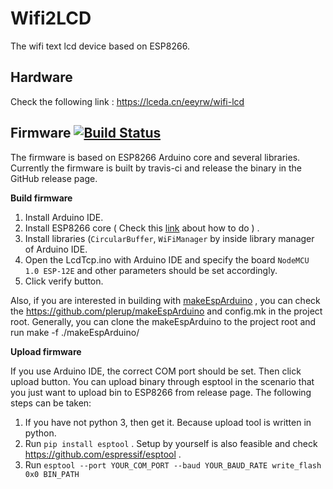 # Wifi2LCD
The wifi text lcd device based on ESP8266. 

## Hardware
Check the following link :
https://lceda.cn/eeyrw/wifi-lcd

## Firmware [![Build Status](https://travis-ci.org/eeyrw/LcdTcp.svg?branch=master)](https://travis-ci.org/eeyrw/LcdTcp)
The firmware is based on ESP8266 Arduino core and several libraries. Currently the firmware is built by travis-ci and release the binary in the GitHub release page.

**Build firmware**

1. Install Arduino IDE. 
2. Install ESP8266 core ( Check this [link](https://github.com/esp8266/Arduino) about how to do ) .
3. Install libraries (`CircularBuffer`, `WiFiManager` by inside library manager of Arduino IDE.
4. Open the LcdTcp.ino with Arduino IDE and specify the board `NodeMCU 1.0 ESP-12E` and other parameters should be set accordingly.
5. Click verify button.

Also, if you are interested in building with [makeEspArduino](https://github.com/plerup/makeEspArduino) , you can check the https://github.com/plerup/makeEspArduino and config.mk in the project root. Generally, you can clone the makeEspArduino to the project root and run make -f ./makeEspArduino/

**Upload firmware**

If you use Arduino IDE, the correct COM port should be set. Then click upload button. You can upload binary through esptool in the scenario that you just want to upload bin to ESP8266 from release page. The following steps can be taken:
1. If you have not python 3, then get it. Because upload tool is written in python.
2. Run `pip install esptool` .  Setup by yourself is also feasible and check https://github.com/espressif/esptool .
3. Run `esptool --port YOUR_COM_PORT --baud YOUR_BAUD_RATE write_flash 0x0 BIN_PATH`  




<!--stackedit_data:
eyJoaXN0b3J5IjpbLTEyNjM5OTM5MywyMDc4Mzg4ODg3XX0=
-->